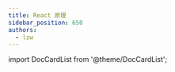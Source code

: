 ```yaml
---
title: React 原理
sidebar_position: 650
authors:
  - lzw
---
```


import DocCardList from '@theme/DocCardList';

<DocCardList />
